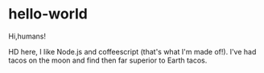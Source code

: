 # hello-world

Hi,humans!

HD here, I like Node.js and coffeescript (that's what I'm made of!).
I've had tacos on the moon and find then far superior to Earth tacos.

